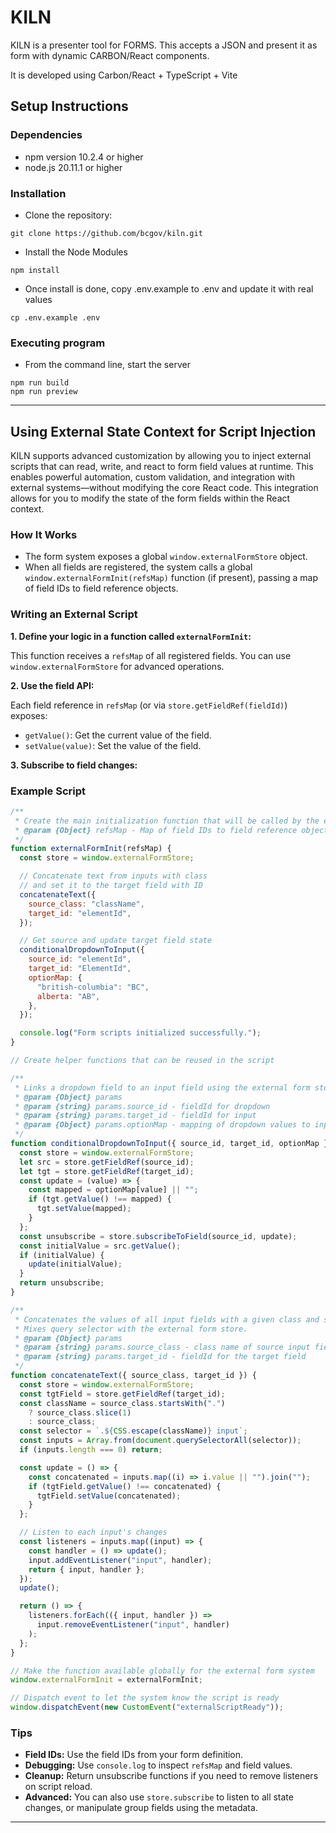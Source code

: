 # KILN

KILN is a presenter tool for FORMS. This accepts a JSON and present it as form with dynamic CARBON/React components.

It is developed using Carbon/React + TypeScript + Vite

## Setup Instructions

### Dependencies

- npm version 10.2.4 or higher
- node.js 20.11.1 or higher

### Installation

- Clone the repository:

```
git clone https://github.com/bcgov/kiln.git

```

- Install the Node Modules

```
npm install
```

- Once install is done, copy .env.example to .env and update it with real values

```
cp .env.example .env
```

### Executing program

- From the command line, start the server

```
npm run build
npm run preview
```

---

## Using External State Context for Script Injection

KILN supports advanced customization by allowing you to inject external scripts that can read, write, and react to form field values at runtime. This enables powerful automation, custom validation, and integration with external systems—without modifying the core React code. This integration allows for you to modify the state of the form fields within the React context.

### How It Works

- The form system exposes a global `window.externalFormStore` object.
- When all fields are registered, the system calls a global `window.externalFormInit(refsMap)` function (if present), passing a map of field IDs to field reference objects.

### Writing an External Script

**1. Define your logic in a function called `externalFormInit`:**

This function receives a `refsMap` of all registered fields. You can use `window.externalFormStore` for advanced operations.

**2. Use the field API:**

Each field reference in `refsMap` (or via `store.getFieldRef(fieldId)`) exposes:

- `getValue()`: Get the current value of the field.
- `setValue(value)`: Set the value of the field.

**3. Subscribe to field changes:**

### Example Script

```js
/**
 * Create the main initialization function that will be called by the external form system
 * @param {Object} refsMap - Map of field IDs to field reference objects
 */
function externalFormInit(refsMap) {
  const store = window.externalFormStore;

  // Concatenate text from inputs with class
  // and set it to the target field with ID
  concatenateText({
    source_class: "className",
    target_id: "elementId",
  });

  // Get source and update target field state
  conditionalDropdownToInput({
    source_id: "elementId",
    target_id: "ElementId",
    optionMap: {
      "british-columbia": "BC",
      alberta: "AB",
    },
  });

  console.log("Form scripts initialized successfully.");
}

// Create helper functions that can be reused in the script

/**
 * Links a dropdown field to an input field using the external form store.
 * @param {Object} params
 * @param {string} params.source_id - fieldId for dropdown
 * @param {string} params.target_id - fieldId for input
 * @param {Object} params.optionMap - mapping of dropdown values to input values
 */
function conditionalDropdownToInput({ source_id, target_id, optionMap }) {
  const store = window.externalFormStore;
  let src = store.getFieldRef(source_id);
  let tgt = store.getFieldRef(target_id);
  const update = (value) => {
    const mapped = optionMap[value] || "";
    if (tgt.getValue() !== mapped) {
      tgt.setValue(mapped);
    }
  };
  const unsubscribe = store.subscribeToField(source_id, update);
  const initialValue = src.getValue();
  if (initialValue) {
    update(initialValue);
  }
  return unsubscribe;
}

/**
 * Concatenates the values of all input fields with a given class and sets the result to a target field.
 * Mixes query selector with the external form store.
 * @param {Object} params
 * @param {string} params.source_class - class name of source input fields
 * @param {string} params.target_id - fieldId for the target field
 */
function concatenateText({ source_class, target_id }) {
  const store = window.externalFormStore;
  const tgtField = store.getFieldRef(target_id);
  const className = source_class.startsWith(".")
    ? source_class.slice(1)
    : source_class;
  const selector = `.${CSS.escape(className)} input`;
  const inputs = Array.from(document.querySelectorAll(selector));
  if (inputs.length === 0) return;

  const update = () => {
    const concatenated = inputs.map((i) => i.value || "").join("");
    if (tgtField.getValue() !== concatenated) {
      tgtField.setValue(concatenated);
    }
  };

  // Listen to each input's changes
  const listeners = inputs.map((input) => {
    const handler = () => update();
    input.addEventListener("input", handler);
    return { input, handler };
  });
  update();

  return () => {
    listeners.forEach(({ input, handler }) =>
      input.removeEventListener("input", handler)
    );
  };
}

// Make the function available globally for the external form system
window.externalFormInit = externalFormInit;

// Dispatch event to let the system know the script is ready
window.dispatchEvent(new CustomEvent("externalScriptReady"));
```

### Tips

- **Field IDs:** Use the field IDs from your form definition.
- **Debugging:** Use `console.log` to inspect `refsMap` and field values.
- **Cleanup:** Return unsubscribe functions if you need to remove listeners on script reload.
- **Advanced:** You can also use `store.subscribe` to listen to all state changes, or manipulate group fields using the metadata.

---
